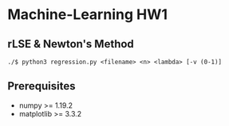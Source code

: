 # Machine-Learning HW1

## rLSE & Newton's Method
```shell script
./$ python3 regression.py <filename> <n> <lambda> [-v (0-1)]
```

## Prerequisites
* numpy >= 1.19.2
* matplotlib >= 3.3.2
